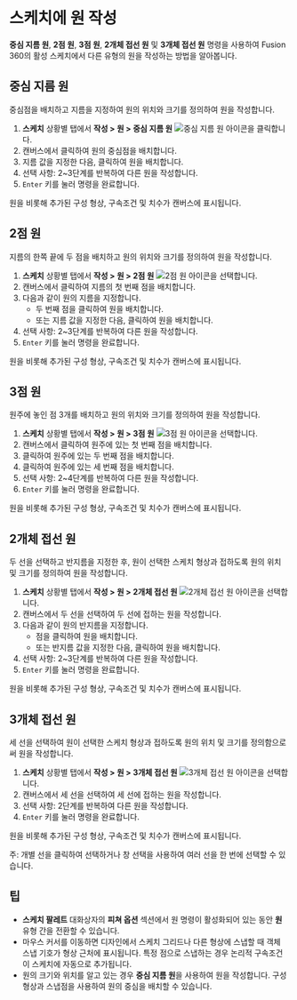 스케치에 원 작성
=========

**중심 지름 원**, **2점 원**, **3점 원**, **2개체 접선 원** 및 **3개체 접선 원** 명령을 사용하여 Fusion 360의 활성 스케치에서 다른 유형의 원을 작성하는 방법을 알아봅니다.

중심 지름 원
-------

중심점을 배치하고 지름을 지정하여 원의 위치와 크기를 정의하여 원을 작성합니다.

1.  **스케치** 상황별 탭에서 **작성 > 원 > 중심 지름 원** ![중심 지름 원 아이콘](https://help.autodesk.com/cloudhelp/KOR/Fusion-Sketch/images/icon/skt/circle-center-diameter.png)을 클릭합니다.
2.  캔버스에서 클릭하여 원의 중심점을 배치합니다.
3.  지름 값을 지정한 다음, 클릭하여 원을 배치합니다.
4.  선택 사항: 2~3단계를 반복하여 다른 원을 작성합니다.
5.  `Enter` 키를 눌러 명령을 완료합니다.

원을 비롯해 추가된 구성 형상, 구속조건 및 치수가 캔버스에 표시됩니다.

2점 원
----

지름의 한쪽 끝에 두 점을 배치하고 원의 위치와 크기를 정의하여 원을 작성합니다.

1.  **스케치** 상황별 탭에서 **작성 > 원 > 2점 원** ![2점 원 아이콘](https://help.autodesk.com/cloudhelp/KOR/Fusion-Sketch/images/icon/skt/circle-2-point.png)을 선택합니다.
2.  캔버스에서 클릭하여 지름의 첫 번째 점을 배치합니다.
3.  다음과 같이 원의 지름을 지정합니다.
    *   두 번째 점을 클릭하여 원을 배치합니다.
    *   또는 지름 값을 지정한 다음, 클릭하여 원을 배치합니다.
4.  선택 사항: 2~3단계를 반복하여 다른 원을 작성합니다.
5.  `Enter` 키를 눌러 명령을 완료합니다.

원을 비롯해 추가된 구성 형상, 구속조건 및 치수가 캔버스에 표시됩니다.

3점 원
----

원주에 놓인 점 3개를 배치하고 원의 위치와 크기를 정의하여 원을 작성합니다.

1.  **스케치** 상황별 탭에서 **작성 > 원 > 3점 원** ![3점 원 아이콘](https://help.autodesk.com/cloudhelp/KOR/Fusion-Sketch/images/icon/skt/circle-3-point.png)을 선택합니다.
2.  캔버스에서 클릭하여 원주에 있는 첫 번째 점을 배치합니다.
3.  클릭하여 원주에 있는 두 번째 점을 배치합니다.
4.  클릭하여 원주에 있는 세 번째 점을 배치합니다.
5.  선택 사항: 2~4단계를 반복하여 다른 원을 작성합니다.
6.  `Enter` 키를 눌러 명령을 완료합니다.

원을 비롯해 추가된 구성 형상, 구속조건 및 치수가 캔버스에 표시됩니다.

2개체 접선 원
--------

두 선을 선택하고 반지름을 지정한 후, 원이 선택한 스케치 형상과 접하도록 원의 위치 및 크기를 정의하여 원을 작성합니다.

1.  **스케치** 상황별 탭에서 **작성 > 원 > 2개체 접선 원** ![2개체 접선 원 아이콘](https://help.autodesk.com/cloudhelp/KOR/Fusion-Sketch/images/icon/skt/circle-2-tangent.png)을 선택합니다.
2.  캔버스에서 두 선을 선택하여 두 선에 접하는 원을 작성합니다.
3.  다음과 같이 원의 반지름을 지정합니다.
    *   점을 클릭하여 원을 배치합니다.
    *   또는 반지름 값을 지정한 다음, 클릭하여 원을 배치합니다.
4.  선택 사항: 2~3단계를 반복하여 다른 원을 작성합니다.
5.  `Enter` 키를 눌러 명령을 완료합니다.

원을 비롯해 추가된 구성 형상, 구속조건 및 치수가 캔버스에 표시됩니다.

3개체 접선 원
--------

세 선을 선택하여 원이 선택한 스케치 형상과 접하도록 원의 위치 및 크기를 정의함으로써 원을 작성합니다.

1.  **스케치** 상황별 탭에서 **작성 > 원 > 3개체 접선 원** ![3개체 접선 원 아이콘](https://help.autodesk.com/cloudhelp/KOR/Fusion-Sketch/images/icon/skt/circle-3-tangent.png)을 선택합니다.
2.  캔버스에서 세 선을 선택하여 세 선에 접하는 원을 작성합니다.
3.  선택 사항: 2단계를 반복하여 다른 원을 작성합니다.
4.  `Enter` 키를 눌러 명령을 완료합니다.

원을 비롯해 추가된 구성 형상, 구속조건 및 치수가 캔버스에 표시됩니다.

주: 개별 선을 클릭하여 선택하거나 창 선택을 사용하여 여러 선을 한 번에 선택할 수 있습니다.

팁
-

*   **스케치 팔레트** 대화상자의 **피쳐 옵션** 섹션에서 원 명령이 활성화되어 있는 동안 **원** 유형 간을 전환할 수 있습니다.
*   마우스 커서를 이동하면 디자인에서 스케치 그리드나 다른 형상에 스냅할 때 객체 스냅 기호가 형상 근처에 표시됩니다. 특정 점으로 스냅하는 경우 논리적 구속조건이 스케치에 자동으로 추가됩니다.
*   원의 크기와 위치를 알고 있는 경우 **중심 지름 원**을 사용하여 원을 작성합니다. 구성 형상과 스냅점을 사용하여 원의 중심을 배치할 수 있습니다.
